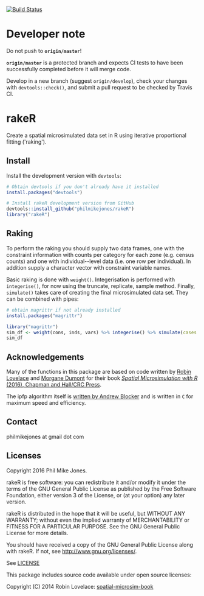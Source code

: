 [![Build Status](https://travis-ci.org/philmikejones/rakeR.svg?branch=master)](https://travis-ci.org/philmikejones/rakeR)

Developer note
==============

Do not push to **`origin/master`**!

**`origin/master`** is a protected branch and expects CI tests to have been
successfully completed before it will merge code.

Develop in a new branch (suggest `origin/develop`), check your changes with
`devtools::check()`, and submit a pull request to be checked by Travis CI.


rakeR
=====

Create a spatial microsimulated data set in R using iterative proportional 
fitting ('raking').


Install
-------

Install the development version with `devtools`:

```r
# Obtain devtools if you don't already have it installed
install.packages("devtools")

# Install rakeR development version from GitHub
devtools::install_github("philmikejones/rakeR")
library("rakeR")
```


Raking
------

To perform the raking you should supply two data frames, one with the constraint
information with counts per category for each zone (e.g. census counts) and one
with individual--level data (i.e. one row per individual).
In addition supply a character vector with constraint variable names.

Basic raking is done with `weight()`. Integerisation is performed with
`integerise()`, for now using the truncate, replicate, sample method.
Finally, `simulate()` takes care of creating the final microsimulated data set.
They can be combined with pipes:

```r
# obtain magrittr if not already installed
install.packages("magrittr")

library("magrittr")
sim_df <- weight(cons, inds, vars) %>% integerise() %>% simulate(cases = inds)
sim_df
```


Acknowledgements
----------------

Many of the functions in this package are based on code written by 
[Robin Lovelace](https://github.com/Robinlovelace) and 
[Morgane Dumont](https://github.com/modumont) for their book 
[*Spatial Microsimulation with R* (2016), Chapman and Hall/CRC Press](https://www.crcpress.com/Spatial-Microsimulation-with-R/Lovelace-Dumont/p/book/9781498711548).

The ipfp algorithm itself is 
[written by Andrew Blocker](https://github.com/awblocker/ipfp) 
and is written in `C` for maximum speed and efficiency.


Contact
-------

philmikejones at gmail dot com


Licenses
--------

Copyright 2016 Phil Mike Jones.

rakeR is free software: you can redistribute it and/or modify
it under the terms of the GNU General Public License as published by
the Free Software Foundation, either version 3 of the License, or
(at your option) any later version.

rakeR is distributed in the hope that it will be useful,
but WITHOUT ANY WARRANTY; without even the implied warranty of
MERCHANTABILITY or FITNESS FOR A PARTICULAR PURPOSE.  See the
GNU General Public License for more details.

You should have received a copy of the GNU General Public License
along with rakeR. If not, see <http://www.gnu.org/licenses/>.

See [LICENSE](https://github.com/philmikejones/rakeR/blob/master/LICENSE)

This package includes source code available under open source licenses:

Copyright (C) 2014 Robin Lovelace:
[spatial-microsim-book](https://github.com/Robinlovelace/spatial-microsim-book)
